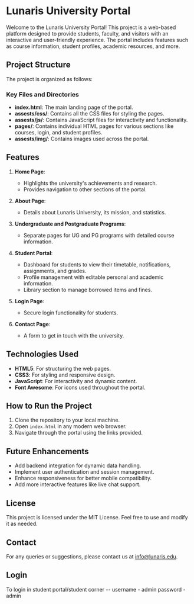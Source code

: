 # Lunaris University Portal

Welcome to the Lunaris University Portal! This project is a web-based platform designed to provide students, faculty, and visitors with an interactive and user-friendly experience. The portal includes features such as course information, student profiles, academic resources, and more.

## Project Structure

The project is organized as follows:

### Key Files and Directories

- **index.html**: The main landing page of the portal.
- **assests/css/**: Contains all the CSS files for styling the pages.
- **assests/js/**: Contains JavaScript files for interactivity and functionality.
- **pages/**: Contains individual HTML pages for various sections like courses, login, and student profiles.
- **assests/img/**: Contains images used across the portal.

## Features

1. **Home Page**:
   - Highlights the university's achievements and research.
   - Provides navigation to other sections of the portal.

2. **About Page**:
   - Details about Lunaris University, its mission, and statistics.

3. **Undergraduate and Postgraduate Programs**:
   - Separate pages for UG and PG programs with detailed course information.

4. **Student Portal**:
   - Dashboard for students to view their timetable, notifications, assignments, and grades.
   - Profile management with editable personal and academic information.
   - Library section to manage borrowed items and fines.

5. **Login Page**:
   - Secure login functionality for students.

6. **Contact Page**:
   - A form to get in touch with the university.

## Technologies Used

- **HTML5**: For structuring the web pages.
- **CSS3**: For styling and responsive design.
- **JavaScript**: For interactivity and dynamic content.
- **Font Awesome**: For icons used throughout the portal.

## How to Run the Project

1. Clone the repository to your local machine.
2. Open `index.html` in any modern web browser.
3. Navigate through the portal using the links provided.

## Future Enhancements

- Add backend integration for dynamic data handling.
- Implement user authentication and session management.
- Enhance responsiveness for better mobile compatibility.
- Add more interactive features like live chat support.

## License

This project is licensed under the MIT License. Feel free to use and modify it as needed.

## Contact

For any queries or suggestions, please contact us at [info@lunaris.edu](mailto:info@lunaris.edu).

## Login
To login in student portal/student corner -- 
username - admin
password - admin
